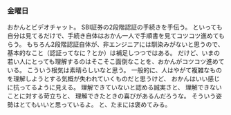 ### 金曜日

おかんとビデオチャット。
SBI証券の2段階認証の手続きを手伝う。
といっても自分は見てるだけで、手続き自体はおかん一人で手順書を見てコツコツ進めてもらう。
もちろん2段階認証自体が、非エンジニアには馴染みがないと思うので、基本的なこと（認証ってなに？とか）は補足しつつではある。
だけど、いまの若い人にとっても理解するのはそこそこ面倒なことを、おかんがコツコツ進めている。
こういう根気は素晴らしいなと思う。
一般的に、人はやがて複雑なものを理解しようとする気概が失われていくものだと思うけど、
おかんはいい感じに抗ってるように見える。
理解できていないと認める誠実さと、
理解できないことに対する苛立ちと、
理解できたときの喜びがあるんだろうな。
そういう姿勢はとてもいいと思っているよ。
と、たまには褒めてみる。
